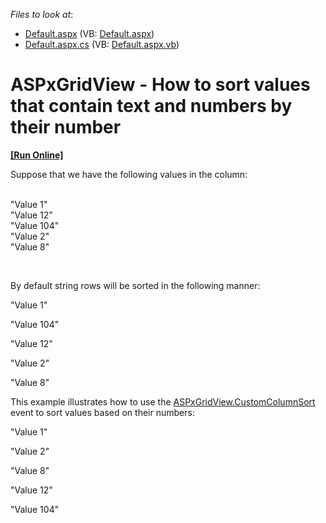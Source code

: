 <!-- default file list -->
*Files to look at*:

* [Default.aspx](./CS/WebSite/Default.aspx) (VB: [Default.aspx](./VB/WebSite/Default.aspx))
* [Default.aspx.cs](./CS/WebSite/Default.aspx.cs) (VB: [Default.aspx.vb](./VB/WebSite/Default.aspx.vb))
<!-- default file list end -->
# ASPxGridView - How to sort values that contain text and numbers by their number
<!-- run online -->
**[[Run Online]](https://codecentral.devexpress.com/e4535/)**
<!-- run online end -->


<p>Suppose that we have the following values in the column:</p><p><br />
"Value 1"<br />
"Value 12"<br />
"Value 104"<br />
"Value 2"<br />
"Value 8"</p><br />
<p>By default string rows will be sorted in the following manner:</p><p>"Value 1"</p><p>"Value 104"</p><p>"Value 12"</p><p>"Value 2"</p><p>"Value 8"</p><p>This example illustrates how to use the <a href="http://documentation.devexpress.com/#AspNet/DevExpressWebASPxGridViewASPxGridView_CustomColumnSorttopic"><u>ASPxGridView.CustomColumnSort</u></a> event to sort values based on their numbers:</p><p>"Value 1"</p><p>"Value 2"</p><p>"Value 8"</p><p>"Value 12"</p><p>"Value 104"</p><br />


<br/>


